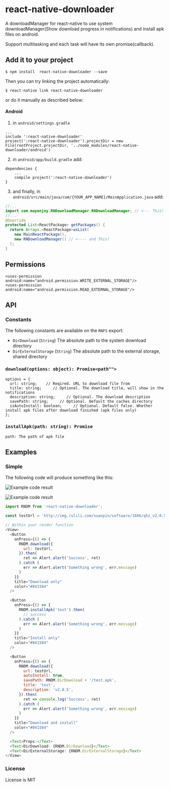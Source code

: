# react-native-downloader

A downloadManager for react-native to use system downloadManager(Show download progress in notifications) and install apk files on android.

Support multitasking and each task will have its own promise(callback).

## Add it to your project

`$ npm install  react-native-downloader --save `

Then you can try linking the project automatically:

`$ react-native link react-native-downloader `

or do it manually as described below:

#### Android

1. in `android/settings.gradle`
```
...
include ':react-native-downloader'
project(':react-native-downloader').projectDir = new File(rootProject.projectDir, '../node_modules/react-native-downloader/android')
```

2. in `android/app/build.gradle` add:
```
dependencies {
    ...
    compile project(':react-native-downloader')
}
```

3. and finally, in `android/src/main/java/com/{YOUR_APP_NAME}/MainApplication.java` add:
```java
//...
import com.mayenjoy.RNDownloadManager.RNDownloadManager; // <--- This!
//...
@Override
protected List<ReactPackage> getPackages() {
  return Arrays.<ReactPackage>asList(
    new MainReactPackage(),
    new RNDownloadManager() // <---- and This!
  );
}
```

## Permissions

```
<uses-permission android:name="android.permission.WRITE_EXTERNAL_STORAGE"/>
<uses-permission android:name="android.permission.READ_EXTERNAL_STORAGE"/>
```

## API

### Constants

The following constants are available on the `RNFS` export:

- `DirDownload` (`String`) The absolute path to the system download directory
- `DirExternalStorage` (`String`) The absolute path to the external storage, shared directory 

### `download(options: object): Promise<path"">`

```
options = {
  url: string;    // Reqired. URL to download file from
  title: string;     // Optional. The download title, will show in the notifications
  description: string;     // Optional. The download description
  savePath: string;     // Optional. Default the caches directory
  isAutoInstall: boolean;     // Optional. Default false. Whether install apk files after download finished (apk files only)
};
```

### `installApk(path: string): Promise`

```
path: The path of apk file
```

## Examples

### Simple

The following code will produce something like this:

![Example code result](./example/src/images/example1.png)

![Example code result](./example/src/images/example2.png)

```javascript
import RNDM from 'react-native-downloader';

const testUrl = 'http://img.rulili.com/xuanpin/software/1806/qhz_v2.0.5_20180606_update.apk';

// Within your render function
<View>
  <Button
    onPress={() => {
      RNDM.download({
        url: testUrl,
      }).then(
        ret => Alert.alert('Success', ret)
      ).catch (
        err => Alert.alert('Something wrong', err.message)
      )
    }}
    title="Download only"
    color="#841584"
  />

  <Button
    onPress={() => {
      RNDM.installApk('test').then(
        // success
      ).catch (
        err => Alert.alert('Something wrong', err.message)
      )
    }}
    title="Install only"
    color="#841584"
  />

  <Button
    onPress={() => {
      RNDM.download({
        url: testUrl,
        autoInstall: true,
        savePath: RNDM.DirDownload + '/test.apk',
        title: 'test',
        description: 'v2.0.5',
      }).then(
        ret => console.log('Success', ret)
      ).catch (
        err => Alert.alert('Something wrong', err.message)
      )
    }}
    title="Download and install"
    color="#841584"
  />

  <Text>Props:</Text>
  <Text>DirDownload: {RNDM.DirDownload}</Text>
  <Text>DirExternalStorage: {RNDM.DirExternalStorage}</Text>
</View>

```

### License

License is MIT
